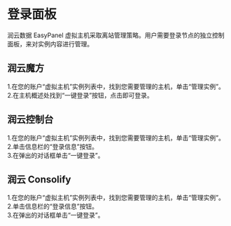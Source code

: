 # 登录面板

润云数据 EasyPanel 虚拟主机采取离站管理策略。用户需要登录节点的独立控制面板，来对实例内容进行管理。

## 润云魔方

1.在您的账户“虚拟主机”实例列表中，找到您需要管理的主机，单击“管理实例”。  
2.在主机概述处找到“一键登录”按钮，点击即可登录。

## 润云控制台

1.在您的账户“虚拟主机”实例列表中，找到您需要管理的主机，单击“管理实例”。  
2.单击信息栏的“登录信息”按钮。  
3.在弹出的对话框单击“一键登录”。

## 润云 Consolify

1.在您的账户“虚拟主机”实例列表中，找到您需要管理的主机，单击“管理实例”。  
2.单击信息栏的“登录信息”按钮。  
3.在弹出的对话框单击“一键登录”。